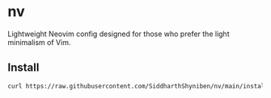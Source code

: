 # nv

Lightweight Neovim config designed for those who prefer the light minimalism of Vim.

## Install

```sh
curl https://raw.githubusercontent.com/SiddharthShyniben/nv/main/install.sh | bash
```
